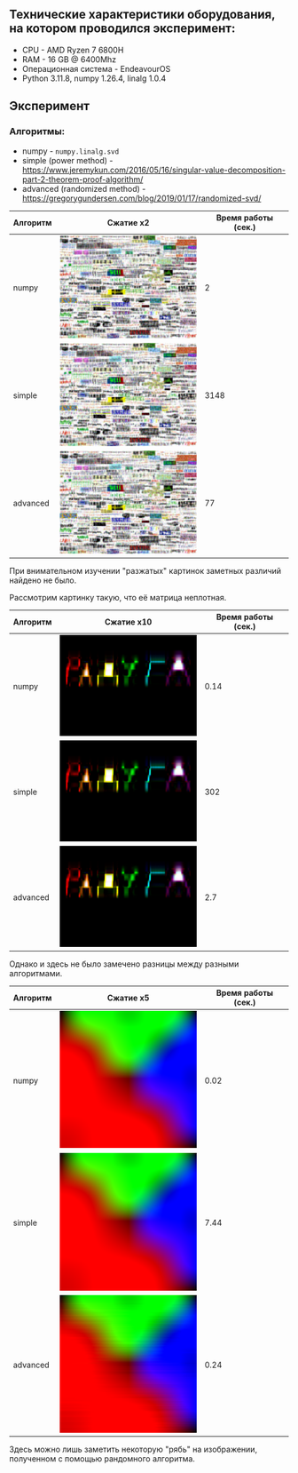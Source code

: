 ## Технические характеристики оборудования, на котором проводился эксперимент:

* CPU - AMD Ryzen 7 6800H
* RAM - 16 GB @ 6400Mhz
* Операционная система - EndeavourOS
* Python 3.11.8, numpy 1.26.4, linalg 1.0.4

## Эксперимент

### Алгоритмы:
* numpy - ```numpy.linalg.svd```
* simple (power method) - https://www.jeremykun.com/2016/05/16/singular-value-decomposition-part-2-theorem-proof-algorithm/
* advanced (randomized method) - https://gregorygundersen.com/blog/2019/01/17/randomized-svd/



| Алгоритм | Сжатие x2 | Время работы (сек.) |
| --- | --- | --- |
| numpy | <img src="captchas/numpy.bmp" width="250px"> | 2 |
| simple | <img src="captchas/simple.bmp" width="250px"> | 3148
| advanced | <img src="captchas/randomized.bmp" width="250px"> | 77 |


При внимательном изучении "разжатых" картинок заметных различий найдено не было. 


Рассмотрим картинку такую, что её матрица неплотная.


| Алгоритм | Сжатие x10 | Время работы (сек.) |
| --- | --- | --- |
| numpy | <img src="rainbow/numpy.bmp" width="250px"> | 0.14 |
| simple | <img src="rainbow/simple.bmp" width="250px"> | 302 |
| advanced | <img src="rainbow/randomized.bmp" width="250px"> | 2.7 |

Однако и здесь не было замечено разницы между разными алгоритмами.

| Алгоритм | Сжатие x5 | Время работы (сек.) |
| --- | --- | --- |
| numpy | <img src="RGB/numpy.bmp" width="250px"> | 0.02 |
| simple | <img src="RGB/simple.bmp" width="250px"> | 7.44 |
| advanced | <img src="RGB/randomized.bmp" width="250px"> | 0.24 |

Здесь можно лишь заметить некоторую "рябь" на изображении, полученном с помощью рандомного алгоритма.